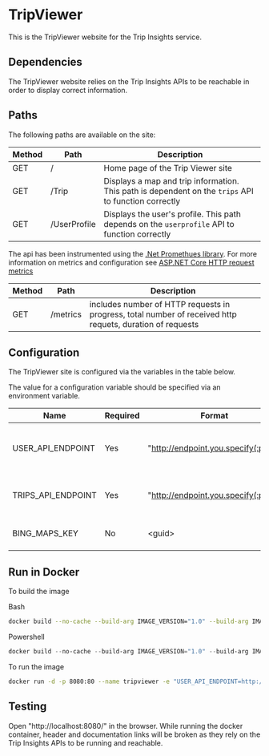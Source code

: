 # TripViewer

This is the TripViewer website for the Trip Insights service.

## Dependencies

The TripViewer website relies on the Trip Insights APIs to be reachable in order to display correct information.

## Paths

The following paths are available on the site:

| Method | Path | Description |
| ------ | ---- | ----------- |
| GET | / | Home page of the Trip Viewer site |
| GET | /Trip | Displays a map and trip information. This path is dependent on the `trips` API to function correctly |
| GET | /UserProfile | Displays the user's profile. This path depends on the `userprofile` API to function correctly |

The api has been instrumented using the [.Net Promethues library](https://github.com/prometheus-net/prometheus-net#prometheus-net).  For more information on metrics and configuration see [ASP.NET Core HTTP request metrics](https://github.com/prometheus-net/prometheus-net#aspnet-core-http-request-metrics)

| Method  | Path                          |Description                            |
|---------|-------------------------------|---------------------------------------|
| GET     | /metrics                      | includes number of HTTP requests in progress, total number of received http requets, duration of requests    |

## Configuration

The TripViewer site is configured via the variables in the table below.

The value for a configuration variable should be specified via an environment variable.

| Name | Required | Format | Description |
|----- | -------- | ------ | ----------- |
| USER_API_ENDPOINT | Yes | "http://endpoint.you.specify(:port)" | The FQDN of the `userprofile` API endpoint. |
| TRIPS_API_ENDPOINT | Yes | "http://endpoint.you.specify(:port)" | The FQDN of the `trips` API endpoint. |
| BING_MAPS_KEY | No | \<guid\> | A Bing Maps API key |

## Run in Docker

To build the image

Bash
```bash
docker build --no-cache --build-arg IMAGE_VERSION="1.0" --build-arg IMAGE_CREATE_DATE="`date -u +"%Y-%m-%dT%H:%M:%SZ"`" --build-arg IMAGE_SOURCE_REVISION="`git rev-parse HEAD`" -f Dockerfile -t "tripinsights/tripviewer:1.0" .
```

Powershell
```powershell
docker build --no-cache --build-arg IMAGE_VERSION="1.0" --build-arg IMAGE_CREATE_DATE="$(Get-Date((Get-Date).ToUniversalTime()) -UFormat '%Y-%m-%dT%H:%M:%SZ')" --build-arg IMAGE_SOURCE_REVISION="$(git rev-parse HEAD)" -f Dockerfile -t "tripinsights/tripviewer:1.0" .
```

To run the image

```bash
docker run -d -p 8080:80 --name tripviewer -e "USER_API_ENDPOINT=http://$ENDPOINT" -e "TRIPS_API_ENDPOINT=http://$ENDPOINT" tripinsights/tripviewer:1.0
```

## Testing

Open "http://localhost:8080/" in the browser. While running the docker container, header and documentation links will be broken as they rely on the Trip Insights APIs to be running and reachable.

